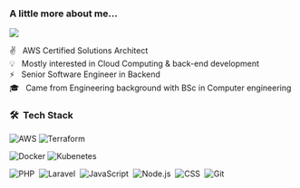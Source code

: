 ###  A little more about me...  
<p align="left">
<a href="https://www.linkedin.com/in/nohadrweesh/"><img src="https://img.shields.io/badge/-Noha%20Drweesh-blue?style=flat&logo=Linkedin&logoColor=white"/></a>
</p>

:v:  &nbsp; AWS Certified Solutions Architect \
💡   &nbsp; Mostly interested in Cloud Computing & back-end development  \
⚡  &nbsp; Senior Software Engineer in Backend \
🎓   &nbsp; Came from Engineering background with BSc in Computer engineering


### 🛠 &nbsp;Tech Stack
![AWS](https://img.shields.io/badge/AWS-FF9900?style=flat-square&logo=amazon-aws&logoColor=white)
![Terraform](https://img.shields.io/badge/terraform-5c41e2?style=flat-square&logo=terraform&logoColor=white)

![Docker](https://img.shields.io/badge/docker-076496?style=flat-square&logo=docker&logoColor=white)
![Kubenetes](https://img.shields.io/badge/kubernetes-306adf?style=flat-square&logo=kubernetes&logoColor=white)

![PHP](https://img.shields.io/badge/-PHP-05122A?style=flat&logo=PHP&logoColor=7377AD)&nbsp;
![Laravel](https://img.shields.io/badge/-Laravel-05122A?style=flat&logo=LARAVEl&logoColor=F72C1F)&nbsp;
![JavaScript](https://img.shields.io/badge/-JavaScript-05122A?style=flat&logo=javascript)&nbsp;
![Node.js](https://img.shields.io/badge/-Node.js-05122A?style=flat&logo=node.js)&nbsp;
![CSS](https://img.shields.io/badge/-CSS-05122A?style=flat&logo=CSS3&logoColor=1572B6)&nbsp;
![Git](https://img.shields.io/badge/-Git-05122A?style=flat&logo=git)&nbsp;

